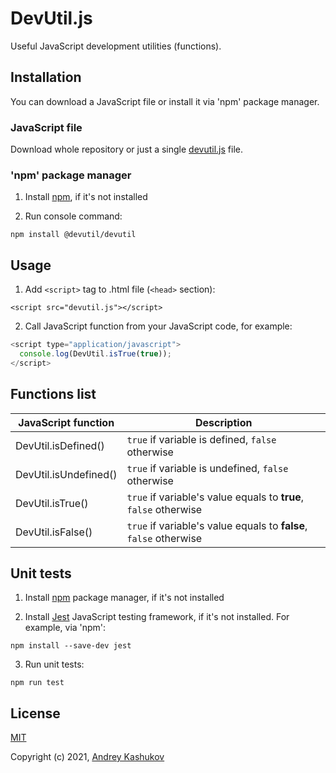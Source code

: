 # DevUtil.js

Useful JavaScript development utilities (functions).

## Installation

You can download a JavaScript file or install it via 'npm' package manager. 

### JavaScript file

Download whole repository or just a single [devutil.js](dist/devutil.js) file.

### 'npm' package manager

1. Install [npm](https://www.npmjs.com), if it's not installed

2. Run console command:

`npm install @devutil/devutil`


## Usage

1. Add `<script>` tag to .html file (`<head>` section):

`<script src="devutil.js"></script>`

2. Call JavaScript function from your JavaScript code, for example:
```javascript
<script type="application/javascript">
  console.log(DevUtil.isTrue(true));
</script>
```


## Functions list

| JavaScript function   | Description                                                         |
| --------------------- | ------------------------------------------------------------------- |
| DevUtil.isDefined()   | `true` if variable is defined, `false` otherwise                  |
| DevUtil.isUndefined() | `true` if variable is undefined, `false` otherwise                |
| DevUtil.isTrue()      | `true` if variable's value equals to **true**, `false` otherwise  |
| DevUtil.isFalse()     | `true` if variable's value equals to **false**, `false` otherwise |

## Unit tests

1. Install [npm](https://www.npmjs.com) package manager, if it's not installed

2. Install [Jest](https://jestjs.io) JavaScript testing framework, if it's not installed. For example, via 'npm':

`npm install --save-dev jest`

3. Run unit tests:

`npm run test`

## License

[MIT](LICENSE)

Copyright (c) 2021, [Andrey Kashukov](https://github.com/kashukov)